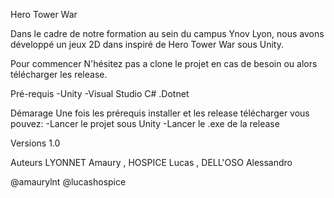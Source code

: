 Hero Tower War

Dans le cadre de notre formation au sein du campus Ynov Lyon, nous avons développé un jeux 2D dans inspiré de Hero Tower War sous Unity.

Pour commencer
N'hésitez pas a clone le projet en cas de besoin ou alors télécharger les release.

Pré-requis
-Unity
-Visual Studio C# .Dotnet

Démarage
Une fois les prérequis installer et les release télécharger vous pouvez:
 -Lancer le projet sous Unity
 -Lancer le .exe de la release


Versions
1.0

Auteurs
LYONNET Amaury , HOSPICE Lucas , DELL'OSO Alessandro

@amaurylnt @lucashospice
